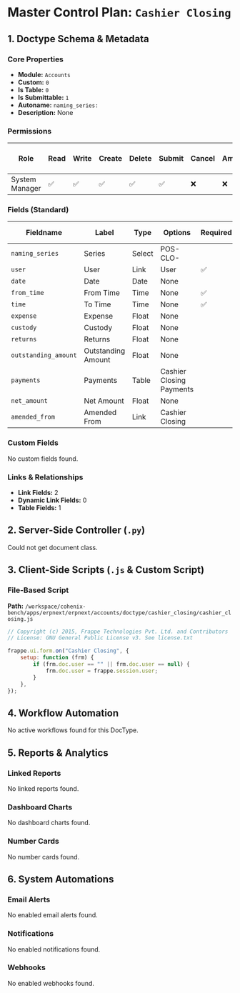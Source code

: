 # Master Control Plan: `Cashier Closing`

## 1. Doctype Schema & Metadata

### Core Properties
- **Module:** `Accounts`
- **Custom:** `0`
- **Is Table:** `0`
- **Is Submittable:** `1`
- **Autoname:** `naming_series:`
- **Description:** None

### Permissions
| Role | Read | Write | Create | Delete | Submit | Cancel | Amend | Report | Import | Export | Print | Email | Share | Set User Perms |
|---|---|---|---|---|---|---|---|---|---|---|---|---|---|---|
| System Manager | ✅ | ✅ | ✅ | ✅ | ✅ | ❌ | ❌ | ✅ | ❌ | ✅ | ✅ | ✅ | ✅ | ❌ |


### Fields (Standard)
| Fieldname | Label | Type | Options | Required | Hidden | Read Only | Default | Description |
|---|---|---|---|---|---|---|---|---|
| `naming_series` | Series | Select | POS-CLO- |  |  | ✅ | POS-CLO- | None |
| `user` | User | Link | User | ✅ |  | ✅ | None | None |
| `date` | Date | Date | None |  |  | ✅ | Today | None |
| `from_time` | From Time | Time | None | ✅ |  |  | None | None |
| `time` | To Time | Time | None | ✅ |  |  | None | None |
| `expense` | Expense | Float | None |  |  |  | 0.00 | None |
| `custody` | Custody | Float | None |  |  |  | 0.00 | None |
| `returns` | Returns | Float | None |  |  |  | 0.00 | None |
| `outstanding_amount` | Outstanding Amount | Float | None |  |  | ✅ | 0.00 | None |
| `payments` | Payments | Table | Cashier Closing Payments |  |  |  | None | None |
| `net_amount` | Net Amount | Float | None |  |  | ✅ | None | None |
| `amended_from` | Amended From | Link | Cashier Closing |  |  | ✅ | None | None |


### Custom Fields
No custom fields found.


### Links & Relationships
- **Link Fields:** 2
- **Dynamic Link Fields:** 0
- **Table Fields:** 1

## 2. Server-Side Controller (`.py`)
Could not get document class.


## 3. Client-Side Scripts (`.js` & Custom Script)
### File-Based Script
**Path:** `/workspace/cohenix-bench/apps/erpnext/erpnext/accounts/doctype/cashier_closing/cashier_closing.js`
```javascript
// Copyright (c) 2015, Frappe Technologies Pvt. Ltd. and Contributors
// License: GNU General Public License v3. See license.txt

frappe.ui.form.on("Cashier Closing", {
	setup: function (frm) {
		if (frm.doc.user == "" || frm.doc.user == null) {
			frm.doc.user = frappe.session.user;
		}
	},
});

```




## 4. Workflow Automation
No active workflows found for this DocType.


## 5. Reports & Analytics
### Linked Reports
No linked reports found.


### Dashboard Charts
No dashboard charts found.


### Number Cards
No number cards found.


## 6. System Automations
### Email Alerts
No enabled email alerts found.


### Notifications
No enabled notifications found.


### Webhooks
No enabled webhooks found.
